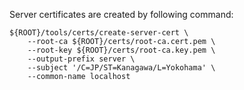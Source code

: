 Server certificates are created by following command:

```
${ROOT}/tools/certs/create-server-cert \
    --root-ca ${ROOT}/certs/root-ca.cert.pem \
    --root-key ${ROOT}/certs/root-ca.key.pem \
    --output-prefix server \
    --subject '/C=JP/ST=Kanagawa/L=Yokohama' \
    --common-name localhost
```
